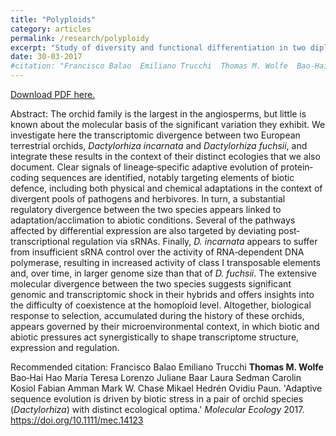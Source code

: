 ```yaml
---
title: "Polyploids"
category: articles
permalink: /research/polyploidy
excerpt: "Study of diversity and functional differentiation in two diploid Orchids."
date: 30-03-2017
#citation: "Francisco Balao  Emiliano Trucchi  Thomas M. Wolfe  Bao‐Hai Hao  Maria Teresa Lorenzo  Juliane Baar Laura Sedman  Carolin Kosiol  Fabian Amman  Mark W. Chase  Mikael Hedrén  Ovidiu Paun. 'Adaptive sequence evolution is driven by biotic stress in a pair of orchid species (*Dactylorhiza*) with distinct ecological optima.' Molecular Ecology 2017. <a href='https://onlinelibrary.wiley.com/doi/epdf/10.1111/mec.14123'>https://doi.org/10.1111/mec.14123 </a>"
---
```


<a href="https://osf.io/preprints/socarxiv/a7b3m/download">Download PDF here.</a>

Abstract: The orchid family is the largest in the angiosperms, but little is known about the molecular basis of the significant variation they exhibit. We investigate here the transcriptomic divergence between two European terrestrial orchids, *Dactylorhiza incarnata* and *Dactylorhiza fuchsii*, and integrate these results in the context of their distinct ecologies that we also document. Clear signals of lineage‐specific adaptive evolution of protein‐coding sequences are identified, notably targeting elements of biotic defence, including both physical and chemical adaptations in the context of divergent pools of pathogens and herbivores. In turn, a substantial regulatory divergence between the two species appears linked to adaptation/acclimation to abiotic conditions. Several of the pathways affected by differential expression are also targeted by deviating post‐transcriptional regulation via sRNAs. Finally, *D. incarnata* appears to suffer from insufficient sRNA control over the activity of RNA‐dependent DNA polymerase, resulting in increased activity of class I transposable elements and, over time, in larger genome size than that of *D. fuchsii*. The extensive molecular divergence between the two species suggests significant genomic and transcriptomic shock in their hybrids and offers insights into the difficulty of coexistence at the homoploid level. Altogether, biological response to selection, accumulated during the history of these orchids, appears governed by their microenvironmental context, in which biotic and abiotic pressures act synergistically to shape transcriptome structure, expression and regulation.

Recommended citation: Francisco Balao  Emiliano Trucchi  **Thomas M. Wolfe**  Bao‐Hai Hao  Maria Teresa Lorenzo  Juliane Baar Laura Sedman  Carolin Kosiol  Fabian Amman  Mark W. Chase  Mikael Hedrén  Ovidiu Paun. 'Adaptive sequence evolution is driven by biotic stress in a pair of orchid species (*Dactylorhiza*) with distinct ecological optima.' *Molecular Ecology* 2017. <a href='https://onlinelibrary.wiley.com/doi/epdf/10.1111/mec.14123'>https://doi.org/10.1111/mec.14123 </a>
